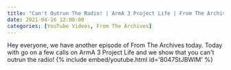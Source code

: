 ```yaml
---
title: "Can't Outrun The Radio! | ArmA 3 Project Life | From The Archives"
date: 2021-04-16 12:00:00
categories: [YouTube Videos, From The Archives]
---
```

Hey everyone, we have another episode of From The Archives today. Today with go on a few calls on ArmA 3 Project Life and we show that you can't outrun the radio!
{% include embed/youtube.html id='8047StJBWIM' %}